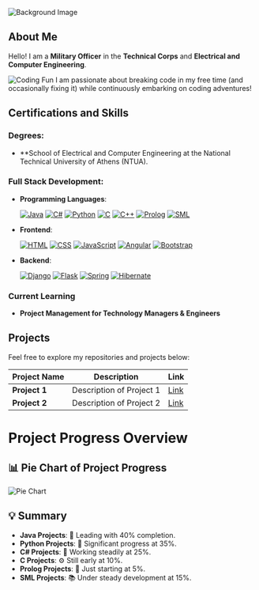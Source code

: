![Background Image](https://github.com/nikouliciousp/nikouliciousp/blob/main/back.png)

## About Me

Hello! I am a **Military Officer** in the **Technical Corps** and **Electrical and Computer Engineering**.

![Coding Fun](https://github.com/nikouliciousp/nikouliciousp/blob/main/m19074.gif) I am passionate about breaking code in my free time (and occasionally fixing it) while continuously embarking on
  coding adventures!

## Certifications and Skills

### Degrees:
  
- **School of Electrical and Computer Engineering at the National Technical University of Athens (NTUA).

### Full Stack Development:

- **Programming Languages**:
  
  [![Java](https://img.shields.io/badge/Java-F80000?logo=java&logoColor=white)](https://docs.oracle.com/javase/tutorial/) [![C#](https://img.shields.io/badge/C%23-239120?logo=csharp&logoColor=white)](https://learn.microsoft.com/en-us/dotnet/csharp/) [![Python](https://img.shields.io/badge/Python-3776AB?logo=python&logoColor=white)](https://docs.python.org/3/tutorial/) [![C](https://img.shields.io/badge/C-A8B9CC?logo=c&logoColor=white)](https://devdocs.io/c/) [![C++](https://img.shields.io/badge/C++-00599C?logo=cplusplus&logoColor=white)](https://cplusplus.com/doc/tutorial/) [![Prolog](https://img.shields.io/badge/Prolog-B73A3A?logo=swi-prolog&logoColor=white)](https://www.swi-prolog.org/pldoc/doc_for?object=manual) [![SML](https://img.shields.io/badge/SML-8B0000?logo=standard-ml&logoColor=white)](https://www.smlnj.org/doc/)

- **Frontend**:
  
  [![HTML](https://img.shields.io/badge/HTML5-E34F26?logo=html5&logoColor=white)](https://developer.mozilla.org/en-US/docs/Web/HTML) [![CSS](https://img.shields.io/badge/CSS3-1572B6?logo=css3&logoColor=white)](https://developer.mozilla.org/en-US/docs/Web/CSS) [![JavaScript](https://img.shields.io/badge/JavaScript-F7DF1E?logo=javascript&logoColor=black)](https://developer.mozilla.org/en-US/docs/Web/JavaScript) [![Angular](https://img.shields.io/badge/Angular-DD0031?logo=angular&logoColor=white)](https://angular.io/tutorial) [![Bootstrap](https://img.shields.io/badge/Bootstrap-7952B3?logo=bootstrap&logoColor=white)](https://getbootstrap.com/docs/5.3/getting-started/introduction/)

- **Backend**:

  [![Django](https://img.shields.io/badge/Django-092E20?logo=django&logoColor=white)](https://docs.djangoproject.com/en/4.2/intro/) [![Flask](https://img.shields.io/badge/Flask-000000?logo=flask&logoColor=white)](https://flask.palletsprojects.com/en/2.3.x/tutorial/) [![Spring](https://img.shields.io/badge/Spring-6DB33F?logo=spring&logoColor=white)](https://spring.io/guides) [![Hibernate](https://img.shields.io/badge/Hibernate-59666C?logo=hibernate&logoColor=white)](https://hibernate.org/orm/documentation/)

### Current Learning

- **Project Management for Technology Managers & Engineers**

## Projects

Feel free to explore my repositories and projects below:

| **Project Name** | **Description**          | **Link**  |
|------------------|--------------------------|-----------|
| **Project 1**    | Description of Project 1 | [Link](#) |
| **Project 2**    | Description of Project 2 | [Link](#) |

# Project Progress Overview

## 📊 Pie Chart of Project Progress
![Pie Chart](https://quickchart.io/chart?c=%7B%22type%22%3A%22pie%22%2C%22data%22%3A%7B%22labels%22%3A%5B%22Java%22%2C%22Python%22%2C%22C%23%22%2C%22C%22%2C%22Prolog%22%2C%22SML%22%5D%2C%22datasets%22%3A%5B%7B%22data%22%3A%5B40%2C35%2C25%2C10%2C5%2C15%5D%7D%5D%7D%7D)

## 💡 Summary
- **Java Projects**: 🚀 Leading with 40% completion.
- **Python Projects**: 🐍 Significant progress at 35%.
- **C# Projects**: 🔧 Working steadily at 25%.
- **C Projects**: ⚙️ Still early at 10%.
- **Prolog Projects**: 📘 Just starting at 5%.
- **SML Projects**: 📚 Under steady development at 15%.



